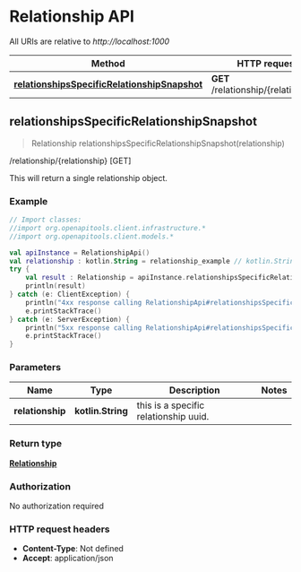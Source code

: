 # Relationship API

All URIs are relative to *http://localhost:1000*

Method | HTTP request | Description
------------- | ------------- | -------------
[**relationshipsSpecificRelationshipSnapshot**](RelationshipApi.md#relationshipsspecificrelationshipsnapshot) | **GET** /relationship/\{relationship\} | /relationship/\{relationship\} [GET]


<a id="relationshipsSpecificRelationshipSnapshot"></a>
## **relationshipsSpecificRelationshipSnapshot**
> Relationship relationshipsSpecificRelationshipSnapshot(relationship)

/relationship/\{relationship\} [GET]

This will return a single relationship object.

### Example
```kotlin
// Import classes:
//import org.openapitools.client.infrastructure.*
//import org.openapitools.client.models.*

val apiInstance = RelationshipApi()
val relationship : kotlin.String = relationship_example // kotlin.String | this is a specific relationship uuid.
try {
    val result : Relationship = apiInstance.relationshipsSpecificRelationshipSnapshot(relationship)
    println(result)
} catch (e: ClientException) {
    println("4xx response calling RelationshipApi#relationshipsSpecificRelationshipSnapshot")
    e.printStackTrace()
} catch (e: ServerException) {
    println("5xx response calling RelationshipApi#relationshipsSpecificRelationshipSnapshot")
    e.printStackTrace()
}
```

### Parameters

Name | Type | Description  | Notes
------------- | ------------- | ------------- | -------------
 **relationship** | **kotlin.String**| this is a specific relationship uuid. |

### Return type

[**Relationship**](Relationship.md)

### Authorization

No authorization required

### HTTP request headers

 - **Content-Type**: Not defined
 - **Accept**: application/json

